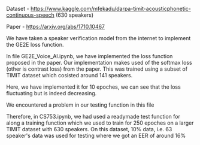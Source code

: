 Dataset - https://www.kaggle.com/mfekadu/darpa-timit-acousticphonetic-continuous-speech (630 speakers)

Paper - https://arxiv.org/abs/1710.10467

We have taken a speaker verification model from the internet to implement the GE2E loss function. 

In file GE2E_Voice_AI.ipynb, we have implemented the loss function proposed in the paper. Our implementation makes used of the softmax loss (other is contrast loss) from the paper.
This was trained using a subset of TIMIT dataset which cosisted around 141 speakers.

Here, we have implemented it for 10 epoches, we can see that the loss fluctuating but is indeed decreasing.

We encountered a problem in our testing function in this file

Therefore, in CS753.ipynb, we had used a readymade test function for along a training function which we used to train for 250 epoches on a larger TIMIT dataset with 630 speakers.
On this dataset, 10% data, i.e. 63 speaker's data was used for testing where we got an EER of around 16%

